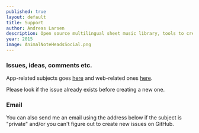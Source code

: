 ```yaml
---
published: true
layout: default
title: Support
author: Andreas Larsen
description: Open source multilingual sheet music library, tools to create your own sheet music, iOS app and much more - all free. 
year: 2015
image: AnimalNoteHeadsSocial.png
---
```

### Issues, ideas, comments etc.
App-related subjects goes [here](https://github.com/andreaslarsen/pianimo/issues) and web-related ones [here](https://github.com/andreaslarsen/animalnoteheads/issues).

Please look if the issue already exists before creating a new one.

### Email
You can also send me an email using the address below if the subject is "private" and/or you can't figure out to create new issues on GitHub.